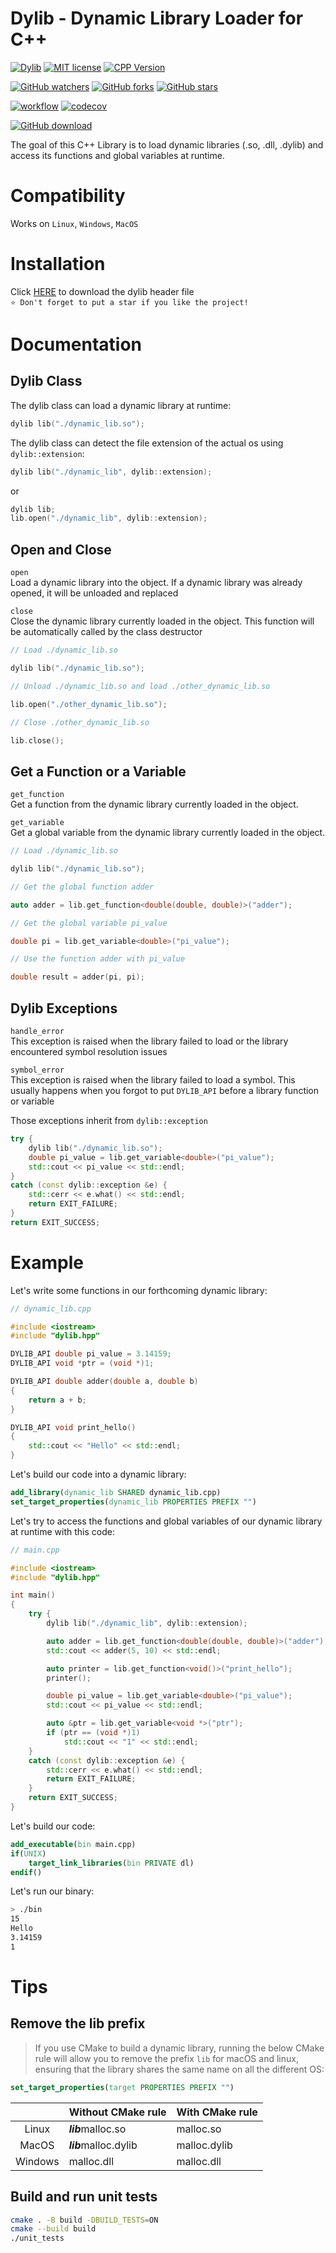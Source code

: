 # Dylib - Dynamic Library Loader for C++  
[![Dylib](https://img.shields.io/badge/Dylib-v1.7.1-blue.svg)](https://github.com/martin-olivier/dylib/releases/tag/v1.7.1)
[![MIT license](https://img.shields.io/badge/License-MIT-orange.svg)](https://github.com/martin-olivier/dylib/blob/main/LICENSE)
[![CPP Version](https://img.shields.io/badge/C++-11_and_above-darkgreen.svg)](https://isocpp.org/)

[![GitHub watchers](https://img.shields.io/github/watchers/martin-olivier/dylib?style=social)](https://github.com/martin-olivier/dylib/watchers/)
[![GitHub forks](https://img.shields.io/github/forks/martin-olivier/dylib?style=social)](https://github.com/martin-olivier/dylib/network/members/)
[![GitHub stars](https://img.shields.io/github/stars/martin-olivier/dylib?style=social)](https://github.com/martin-olivier/dylib/stargazers/)

[![workflow](https://github.com/martin-olivier/dylib/actions/workflows/CI.yml/badge.svg)](https://github.com/martin-olivier/dylib/actions/workflows/CI.yml)
[![codecov](https://codecov.io/gh/martin-olivier/dylib/branch/main/graph/badge.svg?token=4V6A9B7PII)](https://codecov.io/gh/martin-olivier/dylib)

[![GitHub download](https://img.shields.io/github/downloads/martin-olivier/dylib/total?style=for-the-badge)](https://github.com/martin-olivier/dylib/releases/download/v1.7.1/dylib.hpp)

The goal of this C++ Library is to load dynamic libraries (.so, .dll, .dylib) and access its functions and global variables at runtime.

# Compatibility
Works on `Linux`, `Windows`, `MacOS`

# Installation

Click [HERE](https://github.com/martin-olivier/dylib/releases/download/v1.7.1/dylib.hpp) to download the dylib header file  
`⭐ Don't forget to put a star if you like the project!`

# Documentation

## Dylib Class

The dylib class can load a dynamic library at runtime:
```c++
dylib lib("./dynamic_lib.so");
```
The dylib class can detect the file extension of the actual os using `dylib::extension`:
```c++
dylib lib("./dynamic_lib", dylib::extension);
```
or
```c++
dylib lib;
lib.open("./dynamic_lib", dylib::extension);
```

## Open and Close

`open`  
Load a dynamic library into the object. If a dynamic library was already opened, it will be unloaded and replaced  

`close`  
Close the dynamic library currently loaded in the object. This function will be automatically called by the class destructor
```c++
// Load ./dynamic_lib.so

dylib lib("./dynamic_lib.so");

// Unload ./dynamic_lib.so and load ./other_dynamic_lib.so

lib.open("./other_dynamic_lib.so");

// Close ./other_dynamic_lib.so

lib.close();
```

## Get a Function or a Variable

`get_function`  
Get a function from the dynamic library currently loaded in the object.  

`get_variable`  
Get a global variable from the dynamic library currently loaded in the object.
```c++
// Load ./dynamic_lib.so

dylib lib("./dynamic_lib.so");

// Get the global function adder

auto adder = lib.get_function<double(double, double)>("adder");

// Get the global variable pi_value

double pi = lib.get_variable<double>("pi_value");

// Use the function adder with pi_value

double result = adder(pi, pi);
```

## Dylib Exceptions

`handle_error`  
This exception is raised when the library failed to load or the library encountered symbol resolution issues  

`symbol_error`  
This exception is raised when the library failed to load a symbol.
This usually happens when you forgot to put `DYLIB_API` before a library function or variable  


Those exceptions inherit from `dylib::exception`
```c++
try {
    dylib lib("./dynamic_lib.so");
    double pi_value = lib.get_variable<double>("pi_value");
    std::cout << pi_value << std::endl;
}
catch (const dylib::exception &e) {
    std::cerr << e.what() << std::endl;
    return EXIT_FAILURE;
}
return EXIT_SUCCESS;
```

# Example

Let's write some functions in our forthcoming dynamic library:
```c++
// dynamic_lib.cpp

#include <iostream>
#include "dylib.hpp"

DYLIB_API double pi_value = 3.14159;
DYLIB_API void *ptr = (void *)1;

DYLIB_API double adder(double a, double b)
{
    return a + b;
}

DYLIB_API void print_hello()
{
    std::cout << "Hello" << std::endl;
}
```

Let's build our code into a dynamic library:  

```cmake
add_library(dynamic_lib SHARED dynamic_lib.cpp)
set_target_properties(dynamic_lib PROPERTIES PREFIX "")
```

Let's try to access the functions and global variables of our dynamic library at runtime with this code:
```c++
// main.cpp

#include <iostream>
#include "dylib.hpp"

int main()
{
    try {
        dylib lib("./dynamic_lib", dylib::extension);

        auto adder = lib.get_function<double(double, double)>("adder");
        std::cout << adder(5, 10) << std::endl;

        auto printer = lib.get_function<void()>("print_hello");
        printer();

        double pi_value = lib.get_variable<double>("pi_value");
        std::cout << pi_value << std::endl;

        auto &ptr = lib.get_variable<void *>("ptr");
        if (ptr == (void *)1)
            std::cout << "1" << std::endl;
    }
    catch (const dylib::exception &e) {
        std::cerr << e.what() << std::endl;
        return EXIT_FAILURE;
    }
    return EXIT_SUCCESS;
}
```

Let's build our code:  
```cmake
add_executable(bin main.cpp)
if(UNIX)
    target_link_libraries(bin PRIVATE dl)
endif()
```

Let's run our binary:
```sh
> ./bin
15
Hello
3.14159
1
```

# Tips

## Remove the lib prefix

> If you use CMake to build a dynamic library, running the below CMake rule will allow you to remove the prefix `lib` for macOS and linux, ensuring that the library shares the same name on all the different OS:

```cmake
set_target_properties(target PROPERTIES PREFIX "")
```

|         | Without CMake rule    | With CMake rule |
|:-------:|:----------------------|:----------------|
|  Linux  | ***lib***malloc.so    | malloc.so       |
|  MacOS  | ***lib***malloc.dylib | malloc.dylib    |
| Windows | malloc.dll            | malloc.dll      |

## Build and run unit tests

```sh
cmake . -B build -DBUILD_TESTS=ON
cmake --build build
./unit_tests
```